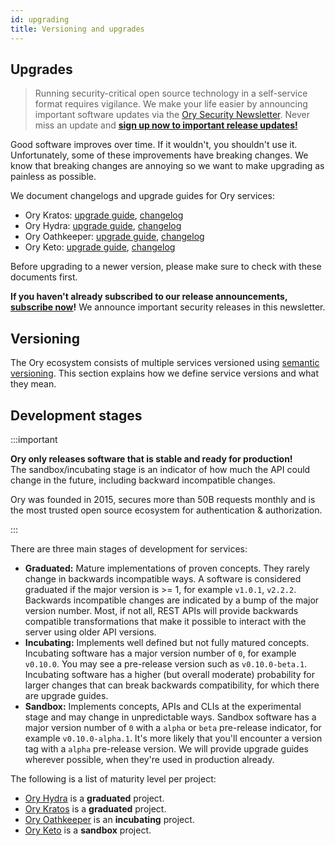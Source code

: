 ```yaml
---
id: upgrading
title: Versioning and upgrades
---
```


## Upgrades

> Running security-critical open source technology in a self-service format requires vigilance. We make your life easier by
> announcing important software updates via the [Ory Security Newsletter](https://www.ory.sh/l/sign-up-newsletter). Never miss an
> update and **[sign up now to important release updates!](https://www.ory.sh/l/sign-up-newsletter)**

Good software improves over time. If it wouldn't, you shouldn't use it. Unfortunately, some of these improvements have breaking
changes. We know that breaking changes are annoying so we want to make upgrading as painless as possible.

We document changelogs and upgrade guides for Ory services:

- Ory Kratos: [upgrade guide](../kratos/guides/upgrade), [changelog](https://github.com/ory/kratos/blob/master/CHANGELOG.md)
- Ory Hydra: [upgrade guide](https://github.com/ory/hydra/blob/master/UPGRADE.md),
  [changelog](https://github.com/ory/hydra/blob/master/CHANGELOG.md)
- Ory Oathkeeper: [upgrade guide](https://github.com/ory/oathkeeper/blob/master/UPGRADE.md),
  [changelog](https://github.com/ory/oathkeeper/blob/master/CHANGELOG.md)
- Ory Keto: [upgrade guide](https://github.com/ory/keto/blob/master/UPGRADE.md),
  [changelog](https://github.com/ory/keto/blob/master/CHANGELOG.md)

Before upgrading to a newer version, please make sure to check with these documents first.

**If you haven't already subscribed to our release announcements, [subscribe now](https://www.ory.sh/l/sign-up-newsletter)!** We announce
important security releases in this newsletter.

## Versioning

The Ory ecosystem consists of multiple services versioned using [semantic versioning](https://semver.org). This section explains
how we define service versions and what they mean.

## Development stages

:::important

**Ory only releases software that is stable and ready for production!**  
The sandbox/incubating stage is an indicator of how much the API could change in the future, including backward incompatible
changes.

Ory was founded in 2015, secures more than 50B requests monthly and is the most trusted open source ecosystem for authentication &
authorization.

:::

There are three main stages of development for services:

- **Graduated:** Mature implementations of proven concepts. They rarely change in backwards incompatible ways. A software is
  considered graduated if the major version is >= 1, for example `v1.0.1`, `v2.2.2`. Backwards incompatible changes are indicated
  by a bump of the major version number. Most, if not all, REST APIs will provide backwards compatible transformations that make
  it possible to interact with the server using older API versions.
- **Incubating:** Implements well defined but not fully matured concepts. Incubating software has a major version number of `0`,
  for example `v0.10.0`. You may see a pre-release version such as `v0.10.0-beta.1`. Incubating software has a higher (but overall
  moderate) probability for larger changes that can break backwards compatibility, for which there are upgrade guides.
- **Sandbox:** Implements concepts, APIs and CLIs at the experimental stage and may change in unpredictable ways. Sandbox software
  has a major version number of `0` with a `alpha` or `beta` pre-release indicator, for example `v0.10.0-alpha.1`. It's more
  likely that you'll encounter a version tag with a `alpha` pre-release version. We will provide upgrade guides wherever possible,
  when they're used in production already.

The following is a list of maturity level per project:

- [Ory Hydra](https://github.com/ory/hydra) is a **graduated** project.
- [Ory Kratos](https://github.com/ory/kratos) is a **graduated** project.
- [Ory Oathkeeper](https://github.com/ory/oathkeeper) is an **incubating** project.
- [Ory Keto](https://github.com/ory/keto) is a **sandbox** project.
